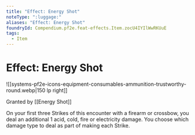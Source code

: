 ```yaml
---
title: "Effect: Energy Shot"
noteType: ":luggage:"
aliases: "Effect: Energy Shot"
foundryId: Compendium.pf2e.feat-effects.Item.zocU4IYIlWwRKUuE
tags:
  - Item
---
```


# Effect: Energy Shot
![[systems-pf2e-icons-equipment-consumables-ammunition-trustworthy-round.webp|150 lp right]]

Granted by [[Energy Shot]]

On your first three Strikes of this encounter with a firearm or crossbow, you deal an additional 1 acid, cold, fire or electricity damage. You choose which damage type to deal as part of making each Strike.
